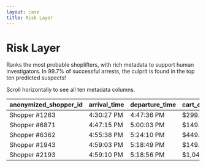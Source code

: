 ```yaml
---
layout: case
title: Risk Layer
---
```


# Risk Layer

Ranks the most probable shoplifters, with rich metadata to support human investigators. In 99.7% of successful arrests, the culprit is found in the top ten predicted suspects!

Scroll horizontally to see all ten metadata columns.

<div class="table-holder">
    <table>
      <thead>
        <tr>
          <th>anonymized_shopper_id</th>
          <th>arrival_time</th>
          <th>departure_time</th>
          <th>cart_cumulative</th>
          <th>cart_final</th>
          <th>payment_method</th>
          <th>returning_shopper</th>
          <th>criminal_history</th>
          <th>flagged_security</th>
          <th>risk_score</th>
        </tr>
      </thead>
      <tbody>
        <tr>
          <td>Shopper #1263</td>
          <td>4:30:27 PM</td>
          <td>4:47:36 PM</td>
          <td>$299.98</td>
          <td>$0.00</td>
          <td></td>
          <td>Y</td>
          <td>N</td>
          <td>Y</td>
          <td style="background: rgba(255, 0, 0, 0.74);">87</td>
        </tr>
        <tr>
          <td>Shopper #6871</td>
          <td>4:47:15 PM</td>
          <td>5:00:03 PM</td>
          <td>$149.99</td>
          <td>$0.00</td>
          <td></td>
          <td>Y</td>
          <td>N</td>
          <td>Y</td>
          <td style="background: rgba(255, 0, 0, 0.86);">93</td>
        </tr>
        <tr>
          <td>Shopper #6362</td>
          <td>4:55:38 PM</td>
          <td>5:24:10 PM</td>
          <td>$449.97</td>
          <td>$149.99</td>
          <td>CASH</td>
          <td>N</td>
          <td>Y</td>
          <td>Y</td>
          <td style="background: rgba(255, 0, 0, 0.96);">98</td>
        </tr>
        <tr>
          <td>Shopper #1943</td>
          <td>4:59:03 PM</td>
          <td>5:18:49 PM</td>
          <td>$149.99</td>
          <td>$0.00</td>
          <td></td>
          <td>Y</td>
          <td>N</td>
          <td>N</td>
          <td style="background: rgba(255, 0, 0, 0.82);">91</td>
        </tr>
        <tr>
          <td>Shopper #2193</td>
          <td>4:59:10 PM</td>
          <td>5:18:56 PM</td>
          <td>$1,049.98</td>
          <td>$899.99</td>
          <td>DEBIT</td>
          <td>Y</td>
          <td>N</td>
          <td>N</td>
          <td style="background: rgba(255, 0, 0, 0.72);">86</td>
        </tr>
      </tbody>
    </table>
</div>